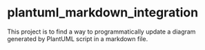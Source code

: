 # plantuml_markdown_integration
This project is to find a way to programmatically update a diagram generated by PlantUML script in a markdown file.
